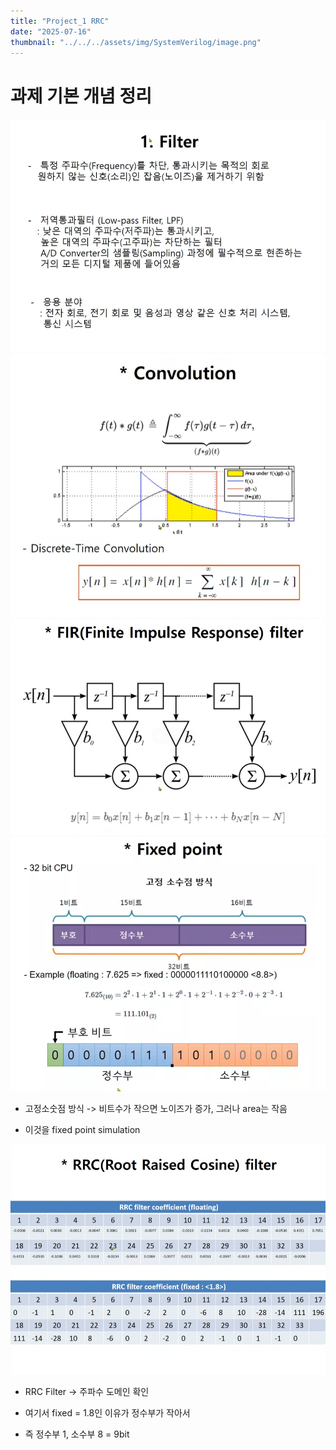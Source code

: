 ```yaml
---
title: "Project_1 RRC" 
date: "2025-07-16"
thumbnail: "../../../assets/img/SystemVerilog/image.png"
---
```


# 과제 기본 개념 정리
![text](<../../../assets/img/SystemVerilog/project_1/스크린샷 2025-07-15 161918.png>) 
![text](<../../../assets/img/SystemVerilog/project_1/스크린샷 2025-07-15 162201.png>) 
![text](<../../../assets/img/SystemVerilog/project_1/스크린샷 2025-07-15 162632.png>) 
![text](<../../../assets/img/SystemVerilog/project_1/스크린샷 2025-07-15 163210.png>)
- 고정소숫점 방식 -> 비트수가 작으면 노이즈가 증가, 그러나 area는 작음
 
- 이것을 fixed point simulation

![alt text](<../../../assets/img/SystemVerilog/project_1/스크린샷 2025-07-15 163719.png>)
- RRC Filter -> 주파수 도메인 확인

- 여기서 fixed = 1.8인 이유가 정수부가 작아서

- 즉 정수부 1, 소수부 8 = 9bit
